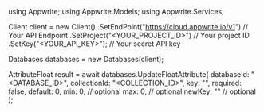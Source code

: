 using Appwrite;
using Appwrite.Models;
using Appwrite.Services;

Client client = new Client()
    .SetEndPoint("https://cloud.appwrite.io/v1") // Your API Endpoint
    .SetProject("<YOUR_PROJECT_ID>") // Your project ID
    .SetKey("<YOUR_API_KEY>"); // Your secret API key

Databases databases = new Databases(client);

AttributeFloat result = await databases.UpdateFloatAttribute(
    databaseId: "<DATABASE_ID>",
    collectionId: "<COLLECTION_ID>",
    key: "",
    required: false,
    default: 0,
    min: 0, // optional
    max: 0, // optional
    newKey: "" // optional
);